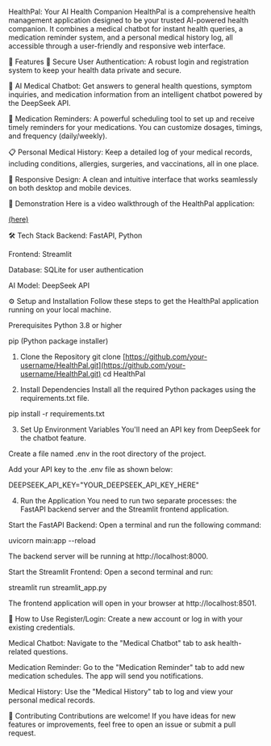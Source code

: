 HealthPal: Your AI Health Companion
HealthPal is a comprehensive health management application designed to be your trusted AI-powered health companion. It combines a medical chatbot for instant health queries, a medication reminder system, and a personal medical history log, all accessible through a user-friendly and responsive web interface.

🌟 Features
🔐 Secure User Authentication: A robust login and registration system to keep your health data private and secure.

💬 AI Medical Chatbot: Get answers to general health questions, symptom inquiries, and medication information from an intelligent chatbot powered by the DeepSeek API.

💊 Medication Reminders: A powerful scheduling tool to set up and receive timely reminders for your medications. You can customize dosages, timings, and frequency (daily/weekly).

📋 Personal Medical History: Keep a detailed log of your medical records, including conditions, allergies, surgeries, and vaccinations, all in one place.

📱 Responsive Design: A clean and intuitive interface that works seamlessly on both desktop and mobile devices.

🎥 Demonstration
Here is a video walkthrough of the HealthPal application:

[(here)](https://youtu.be/UWe17sve0Bk)

🛠️ Tech Stack
Backend: FastAPI, Python

Frontend: Streamlit

Database: SQLite for user authentication

AI Model: DeepSeek API

⚙️ Setup and Installation
Follow these steps to get the HealthPal application running on your local machine.

Prerequisites
Python 3.8 or higher

pip (Python package installer)

1. Clone the Repository
git clone [https://github.com/your-username/HealthPal.git](https://github.com/your-username/HealthPal.git)
cd HealthPal

2. Install Dependencies
Install all the required Python packages using the requirements.txt file.

pip install -r requirements.txt

3. Set Up Environment Variables
You'll need an API key from DeepSeek for the chatbot feature.

Create a file named .env in the root directory of the project.

Add your API key to the .env file as shown below:

DEEPSEEK_API_KEY="YOUR_DEEPSEEK_API_KEY_HERE"

4. Run the Application
You need to run two separate processes: the FastAPI backend server and the Streamlit frontend application.

Start the FastAPI Backend:
Open a terminal and run the following command:

uvicorn main:app --reload

The backend server will be running at http://localhost:8000.

Start the Streamlit Frontend:
Open a second terminal and run:

streamlit run streamlit_app.py

The frontend application will open in your browser at http://localhost:8501.

🚀 How to Use
Register/Login: Create a new account or log in with your existing credentials.

Medical Chatbot: Navigate to the "Medical Chatbot" tab to ask health-related questions.

Medication Reminder: Go to the "Medication Reminder" tab to add new medication schedules. The app will send you notifications.

Medical History: Use the "Medical History" tab to log and view your personal medical records.

🤝 Contributing
Contributions are welcome! If you have ideas for new features or improvements, feel free to open an issue or submit a pull request.
